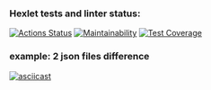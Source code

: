 ### Hexlet tests and linter status:
[![Actions Status](https://github.com/Neon1ine/java-project-71/actions/workflows/hexlet-check.yml/badge.svg)](https://github.com/Neon1ine/java-project-71/actions)
[![Maintainability](https://api.codeclimate.com/v1/badges/17ca376b3163a2e29f24/maintainability)](https://codeclimate.com/github/Neon1ine/java-project-71/maintainability)
[![Test Coverage](https://api.codeclimate.com/v1/badges/17ca376b3163a2e29f24/test_coverage)](https://codeclimate.com/github/Neon1ine/java-project-71/test_coverage)

### example: 2 json files difference
[![asciicast](https://asciinema.org/a/4eAInCYs2m8jZmEbB723mUlP2.svg)](https://asciinema.org/a/4eAInCYs2m8jZmEbB723mUlP2)

